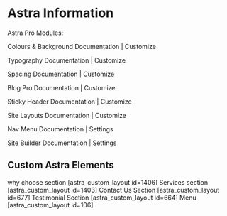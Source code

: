 # Astra Information

Astra Pro Modules:

Colours & Background
Documentation | Customize

Typography
Documentation | Customize

Spacing
Documentation | Customize

Blog Pro
Documentation | Customize

Sticky Header
Documentation | Customize

Site Layouts
Documentation | Customize

Nav Menu
Documentation | Settings

Site Builder
Documentation | Settings

## Custom Astra Elements

why choose section [astra_custom_layout id=1406]
Services section [astra_custom_layout id=1403]
Contact Us Section [astra_custom_layout id=677]
Testimonial Section [astra_custom_layout id=664]
Menu [astra_custom_layout id=106]
